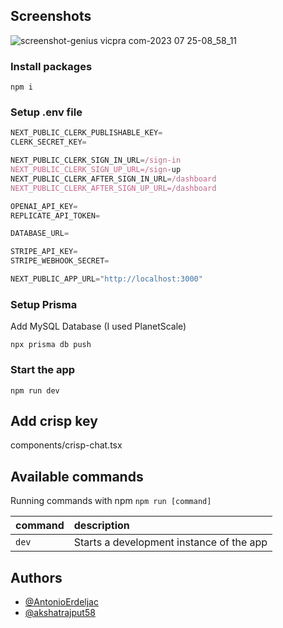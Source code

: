 ## Screenshots

![screenshot-genius vicpra com-2023 07 25-08_58_11](https://github.com/akshatrajput58/genius/assets/61741740/dafc6f0c-d640-4a5d-9782-82bf7e804575)


### Install packages

```shell
npm i
```

### Setup .env file


```js
NEXT_PUBLIC_CLERK_PUBLISHABLE_KEY=
CLERK_SECRET_KEY=

NEXT_PUBLIC_CLERK_SIGN_IN_URL=/sign-in
NEXT_PUBLIC_CLERK_SIGN_UP_URL=/sign-up
NEXT_PUBLIC_CLERK_AFTER_SIGN_IN_URL=/dashboard
NEXT_PUBLIC_CLERK_AFTER_SIGN_UP_URL=/dashboard

OPENAI_API_KEY=
REPLICATE_API_TOKEN=

DATABASE_URL=

STRIPE_API_KEY=
STRIPE_WEBHOOK_SECRET=

NEXT_PUBLIC_APP_URL="http://localhost:3000"
```

### Setup Prisma

Add MySQL Database (I used PlanetScale)

```shell
npx prisma db push

```

### Start the app

```shell
npm run dev
```

## Add crisp key
components/crisp-chat.tsx

## Available commands
Running commands with npm `npm run [command]`

| command         | description                              |
| :-------------- | :--------------------------------------- |
| `dev`           | Starts a development instance of the app |

## Authors

- [@AntonioErdeljac](https://github.com/AntonioErdeljac)
- [@akshatrajput58](https://github.com/akshatrajput58/)
